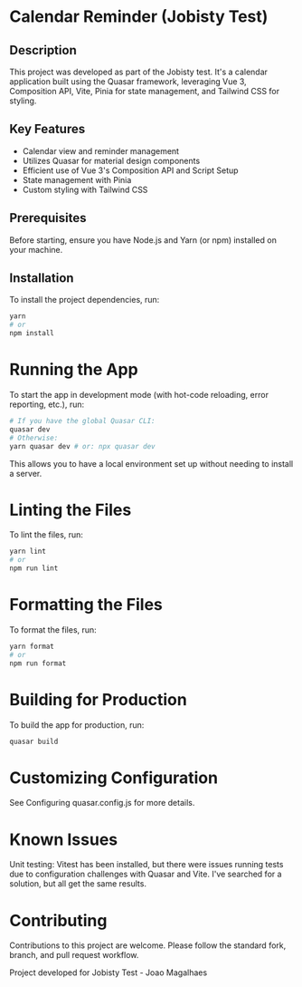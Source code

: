 # Calendar Reminder (Jobisty Test)

## Description
This project was developed as part of the Jobisty test. It's a calendar application built using the Quasar framework, leveraging Vue 3, Composition API, Vite, Pinia for state management, and Tailwind CSS for styling.

## Key Features
- Calendar view and reminder management
- Utilizes Quasar for material design components
- Efficient use of Vue 3's Composition API and Script Setup
- State management with Pinia
- Custom styling with Tailwind CSS

## Prerequisites
Before starting, ensure you have Node.js and Yarn (or npm) installed on your machine.

## Installation

To install the project dependencies, run:

```bash
yarn
# or
npm install
```

# Running the App
To start the app in development mode (with hot-code reloading, error reporting, etc.), run:

```bash
# If you have the global Quasar CLI:
quasar dev
# Otherwise:
yarn quasar dev # or: npx quasar dev
```

This allows you to have a local environment set up without needing to install a server.

# Linting the Files
To lint the files, run:

```bash
yarn lint
# or
npm run lint
```

# Formatting the Files
To format the files, run:

```bash
yarn format
# or
npm run format
```

# Building for Production
To build the app for production, run:

```bash
quasar build
```

# Customizing Configuration
See Configuring quasar.config.js for more details.

# Known Issues
Unit testing: Vitest has been installed, but there were issues running tests due to configuration challenges with Quasar and Vite. I've searched for a solution, but all get the same results.

# Contributing
Contributions to this project are welcome. Please follow the standard fork, branch, and pull request workflow.


Project developed for Jobisty Test - Joao Magalhaes
